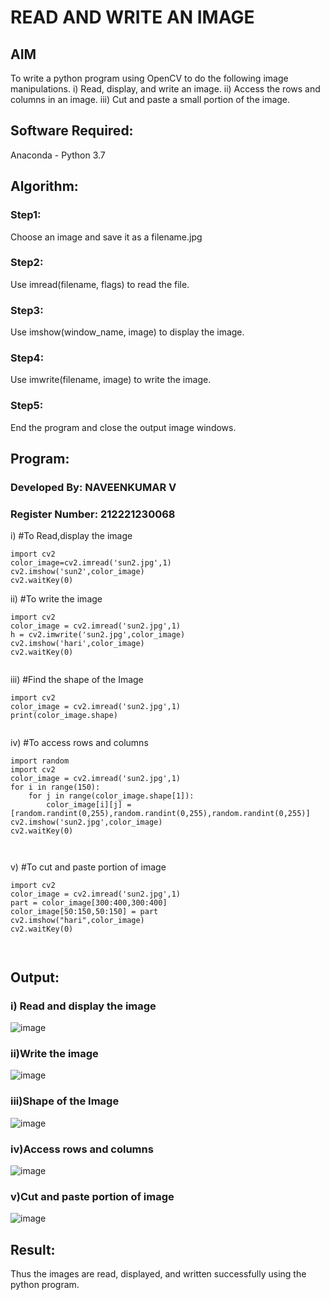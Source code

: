 # READ AND WRITE AN IMAGE
## AIM
To write a python program using OpenCV to do the following image manipulations.
i) Read, display, and write an image.
ii) Access the rows and columns in an image.
iii) Cut and paste a small portion of the image.

## Software Required:
Anaconda - Python 3.7
## Algorithm:
### Step1:
Choose an image and save it as a filename.jpg
### Step2:
Use imread(filename, flags) to read the file.
### Step3:
Use imshow(window_name, image) to display the image.
### Step4:
Use imwrite(filename, image) to write the image.
### Step5:
End the program and close the output image windows.
## Program:
### Developed By: NAVEENKUMAR V
### Register Number: 212221230068
i) #To Read,display the image
```
import cv2
color_image=cv2.imread('sun2.jpg',1)
cv2.imshow('sun2',color_image)
cv2.waitKey(0)  

```
ii) #To write the image
```
import cv2
color_image = cv2.imread('sun2.jpg',1)
h = cv2.imwrite('sun2.jpg',color_image)
cv2.imshow('hari',color_image)
cv2.waitKey(0) 


```
iii) #Find the shape of the Image
```
import cv2
color_image = cv2.imread('sun2.jpg',1)
print(color_image.shape)


```
iv) #To access rows and columns

```
import random
import cv2
color_image = cv2.imread('sun2.jpg',1)
for i in range(150):
    for j in range(color_image.shape[1]):
        color_image[i][j] = [random.randint(0,255),random.randint(0,255),random.randint(0,255)]
cv2.imshow('sun2.jpg',color_image)
cv2.waitKey(0)



```
v) #To cut and paste portion of image
```
import cv2
color_image = cv2.imread('sun2.jpg',1)
part = color_image[300:400,300:400]
color_image[50:150,50:150] = part
cv2.imshow("hari",color_image)
cv2.waitKey(0)



```

## Output:

### i) Read and display the image
![image](https://user-images.githubusercontent.com/94165322/225216458-1be10bb7-fdce-4ac5-855d-1b52d2e9ba84.png)


### ii)Write the image
![image](https://user-images.githubusercontent.com/94165322/225216496-73029347-40d2-4345-a5c9-cef149bfd006.png)


### iii)Shape of the Image

![image](https://user-images.githubusercontent.com/94165322/225216520-d43fa88c-784e-4754-8822-0a37c4357d8f.png)


### iv)Access rows and columns
![image](https://user-images.githubusercontent.com/94165322/225216544-7d8e0e4e-29de-44e3-b5a0-203d1493a611.png)


### v)Cut and paste portion of image
![image](https://user-images.githubusercontent.com/94165322/225216570-bd0fab46-d12c-4c40-b198-b8d02741bcc3.png)

## Result:
Thus the images are read, displayed, and written successfully using the python program.


